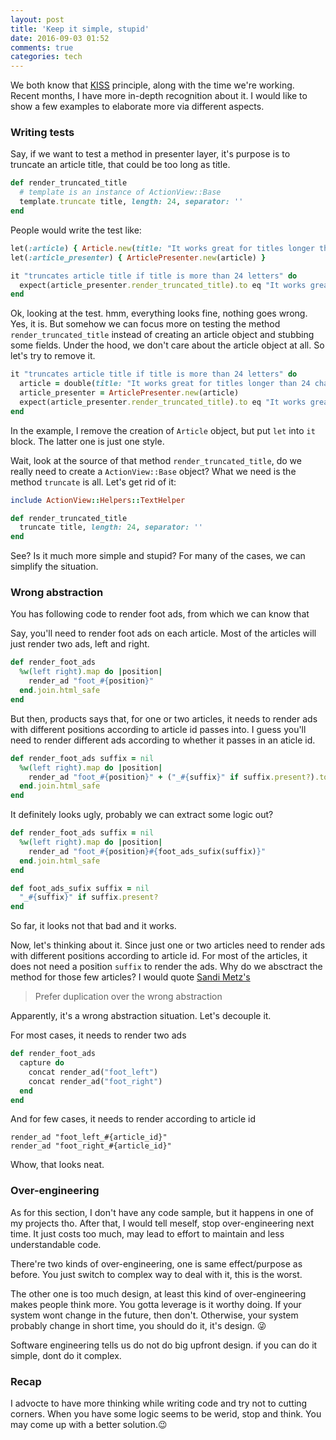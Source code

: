 ```yaml
---
layout: post
title: 'Keep it simple, stupid'
date: 2016-09-03 01:52
comments: true
categories: tech
---
```

We both know that [KISS](https://en.wikipedia.org/wiki/KISS_principle) principle, along with the time we're working. Recent months, I have more in-depth  recognition about it. I would like to show a few examples to elaborate more via different aspects.

### Writing tests

Say, if we want to test a  method in presenter layer, it's purpose is to truncate an article title, that could be too long as title.

``` ruby
def render_truncated_title
  # template is an instance of ActionView::Base
  template.truncate title, length: 24, separator: ''
end
```

People would write the test like:

``` ruby
let(:article) { Article.new(title: "It works great for titles longer than 24 characters.") }
let(:article_presenter) { ArticlePresenter.new(article) }

it "truncates article title if title is more than 24 letters" do
  expect(article_presenter.render_truncated_title).to eq "It works great for title..."
end
```

Ok, looking at the test. hmm, everything looks fine, nothing goes wrong. Yes, it is. But somehow we can focus more on testing the method `render_truncated_title` instead of creating an article object and stubbing some fields. Under the hood, we don't care about the article object at all. So let's try to remove it.

``` ruby
it "truncates article title if title is more than 24 letters" do
  article = double(title: "It works great for titles longer than 24 characters.")
  article_presenter = ArticlePresenter.new(article)
  expect(article_presenter.render_truncated_title).to eq "It works great for title..."
end
```

In the example, I remove the creation of `Article` object, but put `let` into `it` block. The latter one is just one style.

Wait, look at the source of that method `render_truncated_title`, do we really need to create a `ActionView::Base` object? What we need is the method `truncate` is all. Let's get rid of it:

``` ruby
include ActionView::Helpers::TextHelper

def render_truncated_title
  truncate title, length: 24, separator: ''
end
```

See? Is it much more simple and stupid? For many of the cases, we can simplify the situation.

### Wrong abstraction

You has following code to render foot ads, from which we can know that 

Say, you'll need to render foot ads on each article. Most of the articles will just render two ads, left and right. 

``` ruby
def render_foot_ads
  %w(left right).map do |position|
    render_ad "foot_#{position}"
  end.join.html_safe
end
```

But then, products says that, for one or two articles, it needs to render ads with different positions according to article id passes into. I guess you'll need to render different ads according to whether it passes in an aticle id.

``` ruby
def render_foot_ads suffix = nil
  %w(left right).map do |position|
    render_ad "foot_#{position}" + ("_#{suffix}" if suffix.present?).to_s
  end.join.html_safe
end
```

It definitely looks ugly, probably we can extract some logic out?

``` ruby
def render_foot_ads suffix = nil
  %w(left right).map do |position|
    render_ad "foot_#{position}#{foot_ads_sufix(suffix)}"
  end.join.html_safe
end

def foot_ads_sufix suffix = nil
  "_#{suffix}" if suffix.present?
end
```

So far, it looks not that bad and it works. 

Now, let's thinking about it. Since just one or two articles need to render ads with different positions according to article id. For most of the articles, it does not need a position `suffix` to render the ads. Why do we absctract the method for those few articles? I would quote [Sandi Metz's](http://www.sandimetz.com/blog/2016/1/20/the-wrong-abstraction)

> Prefer duplication over the wrong abstraction

Apparently, it's a wrong abstraction situation. Let's decouple it.

For most cases, it needs to render two ads

``` ruby
def render_foot_ads
  capture do
    concat render_ad("foot_left")
    concat render_ad("foot_right")
  end
end
```

And for few cases, it needs to render according to article id

``` erb
render_ad "foot_left_#{article_id}"
render_ad "foot_right_#{article_id}"
```

Whow, that looks neat.

### Over-engineering

As for this section, I don't have any code sample, but it happens in one of my projects tho. After that, I would tell meself, stop over-engineering next time. It just costs too much, may lead to effort to maintain and less understandable code.

There're two kinds of over-engineering, one is same effect/purpose as before. You just switch to complex way to deal with it, this is the worst.

The other one is too much design, at least this kind of over-engineering makes people think more. You gotta leverage is it worthy doing. If your system wont change in the future, then don't. Otherwise, your system probably change in short time, you should do it, it's design. 😜

Software engineering tells us do not do big upfront design. if you can do it simple, dont do it complex. 

### Recap

I advocte to have more thinking while writing code and try not to cutting corners. When you have some logic seems to be werid, stop and think. You may come up with a better solution.😉